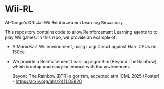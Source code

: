 # Wii-RL
AI-Tango's Official Wii Reinforcement Learning Repository

This repository contains code to allow Reinforcement Learning agents to to play Wii games. In this repo, we provide an example of:
- A Mario Kart Wii environment, using Luigi Circuit against Hard CPUs on 150cc.
- We provide a Reinforcement Learning algorithm (Beyond The Rainbow), which is setup and ready to interact with the environment.

  Beyond The Rainbow (BTR) algorithm, accepted atm ICML 2025 (Poster) - https://arxiv.org/abs/2411.03820
